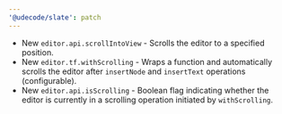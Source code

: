 ```yaml
---
'@udecode/slate': patch
---
```


- New `editor.api.scrollIntoView` - Scrolls the editor to a specified position.
- New `editor.tf.withScrolling` - Wraps a function and automatically scrolls the editor after `insertNode` and `insertText` operations (configurable).
- New `editor.api.isScrolling` - Boolean flag indicating whether the editor is currently in a scrolling operation initiated by `withScrolling`.
